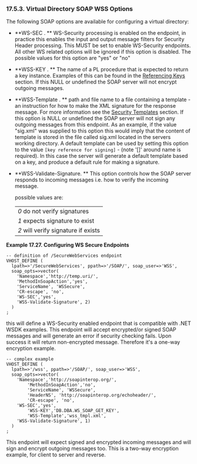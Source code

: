 <div id="vwssvdsoapopt" class="section">

<div class="titlepage">

<div>

<div>

### 17.5.3. Virtual Directory SOAP WSS Options

</div>

</div>

</div>

The following SOAP options are available for configuring a virtual
directory:

<div class="itemizedlist">

- **WS-SEC . ** WS-Security processing is enabled on the endpoint, in
  practice this enables the input and output message filters for
  Security Header processing. This MUST be set to enable WS-Security
  endpoints. All other WS related options will be ignored if this option
  is disabled. The possible values for this option are "yes" or "no"

- **WSS-KEY . ** The name of a PL procedure that is expected to return a
  key instance. Examples of this can be found in the
  <a href="vwsssupport.html#vwssreferencingkeys" class="link"
  title="Referencing Keys">Referencing Keys</a> section. If this NULL or
  undefined the SOAP server will not encrypt outgoing messages.

- **WSS-Template . ** path and file name to a file containing a
  template - an instruction for how to make the XML signature for the
  response message. For more information see the
  <a href="vwsssectemplates.html" class="link"
  title="17.5.5. Signature Templates">Security Templates</a> section. If
  this option is NULL or undefined the SOAP server will not sign any
  outgoing messages from this endpoint. As an example, if the value
  "sig.xml" was supplied to this option this would imply that the
  content of template is stored in the file called sig.xml located in
  the servers working directory. A default template can be used by
  setting this option to the value `[key reference for signing]` - (note
  '\[\]' around name is required). In this case the server will generate
  a default template based on a key, and produce a default rule for
  making a signature.

- **WSS-Validate-Signature. ** This option controls how the SOAP server
  responds to incoming messages i.e. how to verify the incoming message.

  possible values are:

  |                                                                    |
  |--------------------------------------------------------------------|
  | <span class="emphasis">*0* </span> do not verify signatures        |
  | <span class="emphasis">*1* </span> expects signature to exist      |
  | <span class="emphasis">*2* </span> will verify signature if exists |

</div>

<div id="vwssvirtdirexpl" class="example">

**Example 17.27. Configuring WS Secure Endpoints**

<div class="example-contents">

``` programlisting
-- definition of /SecureWebServices endpoint
VHOST_DEFINE (
  lpath=>'/SecureWebServices', ppath=>'/SOAP/', soap_user=>'WSS',
  soap_opts=>vector(
    'Namespace','http://temp.uri/',
    'MethodInSoapAction','yes',
    'ServiceName', 'WSSecure',
    'CR-escape', 'no',
    'WS-SEC','yes',
    'WSS-Validate-Signature', 2)
  )
;
```

this will define a WS-Security enabled endpoint that is compatible with
.NET WSDK examples. This endpoint will accept encrypted/or signed SOAP
messages and will generate an error if security checking fails. Upon
success it will return non-encrypted message. Therefore it's a one-way
encryption example.

``` programlisting
-- complex example
VHOST_DEFINE (
  lpath=>'/wss', ppath=>'/SOAP/', soap_user=>'WSS',
  soap_opts=>vector(
    'Namespace','http://soapinterop.org/',
        'MethodInSoapAction','no',
        'ServiceName', 'WSSecure',
        'HeaderNS', 'http://soapinterop.org/echoheader/',
        'CR-escape', 'no',
    'WS-SEC','yes',
        'WSS-KEY','DB.DBA.WS_SOAP_GET_KEY',
        'WSS-Template','wss_tmpl.xml',
    'WSS-Validate-Signature', 1)
  )
;
```

This endpoint will expect signed and encrypted incoming messages and
will sign and encrypt outgoing messages too. This is a two-way
encryption example, for client to server and reverse.

</div>

</div>

  

</div>

